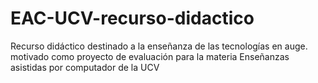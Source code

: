 # EAC-UCV-recurso-didactico
Recurso didáctico destinado a la enseñanza de las tecnologías en auge. motivado como proyecto de evaluación para la materia Enseñanzas asistidas por computador de la UCV 
